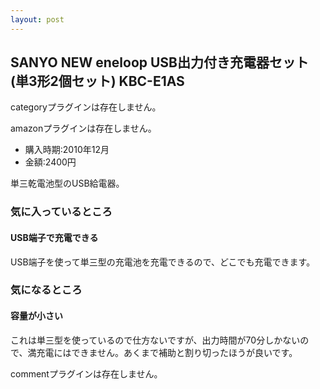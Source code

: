 ```yaml
---
layout: post
---
```

<h2>SANYO NEW eneloop USB出力付き充電器セット(単3形2個セット) KBC-E1AS</h2>
<p><span class="error">categoryプラグインは存在しません。</span></p>
<p><span class="error">amazonプラグインは存在しません。</span></p>
<ul>
<li>購入時期:2010年12月</li>
<li>金額:2400円</li>
</ul>
<p>単三乾電池型のUSB給電器。</p>
<h3>気に入っているところ</h3>
<h4>USB端子で充電できる</h4>
<p>USB端子を使って単三型の充電池を充電できるので、どこでも充電できます。</p>
<h3>気になるところ</h3>
<h4>容量が小さい</h4>
<p>これは単三型を使っているので仕方ないですが、出力時間が70分しかないので、満充電にはできません。あくまで補助と割り切ったほうが良いです。</p>
<p><span class="error">commentプラグインは存在しません。</span> </p>
